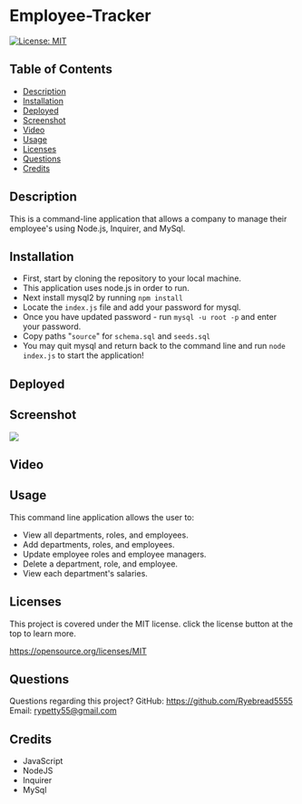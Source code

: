 # Employee-Tracker

[![License: MIT](https://img.shields.io/badge/License-MIT-yellow.svg)](https://opensource.org/licenses/MIT)

## Table of Contents
* [Description](#description)
* [Installation](#installation)
* [Deployed](#deployed)
* [Screenshot](#screenshot)
* [Video](#video)
* [Usage](#usage)
* [Licenses](#license)
* [Questions](#questions)
* [Credits](#credits)

## Description
This is a command-line application that allows a company to manage their employee's using Node.js, Inquirer, and MySql.

## Installation
- First, start by cloning the repository to your local machine.
- This application uses node.js in order to run.
- Next install mysql2 by running 
```npm install```
- Locate the `index.js` file and add your password for mysql.
- Once you have updated password - run 
```mysql -u root -p``` and enter your password.
- Copy paths "`source`" for `schema.sql` and `seeds.sql`
- You may quit mysql and return back to the command line and run
```node index.js``` to start the application!

## Deployed

## Screenshot
![](./assets/Employee-tracker-gif.gif)

## Video

## Usage
This command line application allows the user to:
- View all departments, roles, and employees.
- Add departments, roles, and employees.
- Update employee roles and employee managers.
- Delete a department, role, and employee.
- View each department's salaries.

## Licenses
This project is covered under the MIT license. click the license button at the top to learn more.

https://opensource.org/licenses/MIT

## Questions
Questions regarding this project?
GitHub: https://github.com/Ryebread5555
Email: rypetty55@gmail.com

## Credits
- JavaScript
- NodeJS
- Inquirer
- MySql

